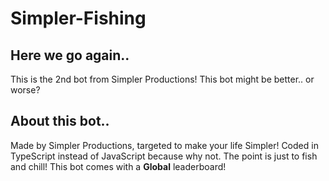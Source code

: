 # Simpler-Fishing

## Here we go again..
This is the 2nd bot from Simpler Productions! This bot might be better.. or worse?

## About this bot..
Made by Simpler Productions, targeted to make your life Simpler! Coded in TypeScript instead of JavaScript because why not. The point is just to fish and chill! This bot comes with a **Global** leaderboard!

